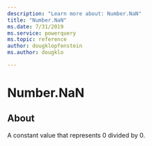 ```yaml
---
description: "Learn more about: Number.NaN"
title: "Number.NaN"
ms.date: 7/31/2019
ms.service: powerquery
ms.topic: reference
author: dougklopfenstein
ms.author: dougklo

---
```

# Number.NaN

  
## About  
A constant value that represents 0 divided by 0. 

